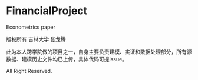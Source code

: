 # FinancialProject
 Econometrics paper

 版权所有 吉林大学 张龙腾

 此为本人跨学院做的项目之一，自身主要负责建模、实证和数据处理部分，所有源数据、建模历史文件均已上传，具体代码可提issue。

 All Right Reserved.
